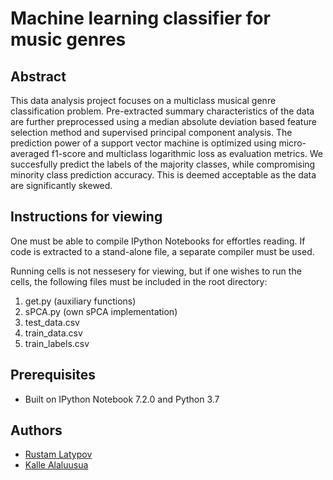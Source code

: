 # Machine learning classifier for music genres

## Abstract
This data analysis project focuses on a multiclass musical genre classification problem. Pre-extracted summary characteristics of the data are further preprocessed using a median absolute deviation based feature selection method and supervised principal component analysis. The prediction power of a support vector machine is optimized using micro-averaged f1-score and multiclass logarithmic loss as evaluation metrics. We succesfully predict the labels of the majority classes, while compromising minority class prediction accuracy. This is deemed acceptable as the data are significantly skewed.

## Instructions for viewing
One must be able to compile IPython Notebooks for effortles reading. If code is extracted to a stand-alone file, a separate compiler must be used. 

Running cells is not nessesery for viewing, but if one wishes to run the cells, the following files must be included in the root directory: 

1. get.py (auxiliary functions)
2. sPCA.py (own sPCA implementation)
3. test_data.csv
4. train_data.csv
5. train_labels.csv


## Prerequisites
- Built on IPython Notebook 7.2.0 and Python 3.7

## Authors

- [Rustam Latypov](mailto:rustam.latypov@aalto.fi)
- [Kalle Alaluusua](mailto:kalle.alaluusua@aalto.fi)
